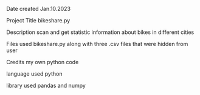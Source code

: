 Date created
Jan.10.2023

Project Title
bikeshare.py

Description
scan and get statistic information about bikes in different cities

Files used
bikeshare.py along with three .csv files that were hidden from user

Credits
my own python code

language used
python

library used
pandas and numpy
